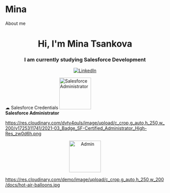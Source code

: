 # Mina
About me
<h1 align="center">Hi, I'm Mina Tsankova</h1>
<h3 align="center">I am currently studying Salesforce Development</h3>

<div align="center">

[![LinkedIn](https://img.shields.io/badge/LinkedIn-%230077B5.svg?logo=linkedin&logoColor=white)](https://www.linkedin.com/in/mina-salesforce/)

</div>
☁ Salesforce Credentials

 <td align="center" style="border:0px;"><img src="[https://res.cloudinary.com/dvty4quls/image/upload/v1725311741/2021-03_Badge_SF-Certified_Administrator_High-Res_zw0d6h.png]" alt="Salesforce Administrator" style="width: 100px;"/><br><b>Salesforce Administrator</b></td>

https://res.cloudinary.com/dvty4quls/image/upload/c_crop,g_auto,h_250,w_200/v1725311741/2021-03_Badge_SF-Certified_Administrator_High-Res_zw0d6h.png

<div align="center">
  <img src="[https://drm.file.force.com/servlet/servlet.ImageServer?id=0153k00000A5Mty&oid=00DF0000000gZsu&lastMod=1617268288000](https://res.cloudinary.com/dvty4quls/image/upload/v1725311741/2021-03_Badge_SF-Certified_Administrator_High-Res_zw0d6h.png)" height="100" alt="Admin"/>  
 </div>

https://res.cloudinary.com/demo/image/upload/c_crop,g_auto,h_250,w_200/docs/hot-air-balloons.jpg
